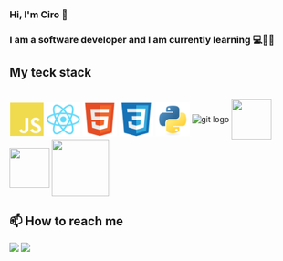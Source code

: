 ### Hi, I'm Ciro 👋

### I am a software developer and I am currently learning 💻👨🏻‍

## My teck stack

<div style="display: inline_block"><br>
  <img align="center" alt="Rafa-Js" height="60" width="60"         src="https://raw.githubusercontent.com/devicons/devicon/master/icons/javascript/javascript-plain.svg">
  <img align="center" alt="Rafa-React" height="60" width="60" src="https://raw.githubusercontent.com/devicons/devicon/master/icons/react/react-original.svg">
  <img align="center" alt="Rafa-HTML" height="60" width="60" src="https://raw.githubusercontent.com/devicons/devicon/master/icons/html5/html5-original.svg">
  <img align="center" alt="Rafa-CSS" height="60" width="60" src="https://raw.githubusercontent.com/devicons/devicon/master/icons/css3/css3-original.svg">
  <img align="center" alt="Rafa-Python" height="60" width="60" src="https://raw.githubusercontent.com/devicons/devicon/master/icons/python/python-original.svg">
  <img align="center" src="https://raw.githubusercontent.com/Delta456/Delta456/master/img/git.png" alt="git logo" height="60" width="60">
  <img align="center" height="70" width="70" src="https://cdn.svgporn.com/logos/tailwindcss-icon.svg">
  <img align="center" height=70 width="70" src="https://img.icons8.com/color/2x/nodejs.png">
  <img align="center" height="100" width="100" src="https://www.vectorlogo.zone/logos/mysql/mysql-ar21.svg">
</div>

## 📫 How to reach me

<a href = "mailto:ciro.morales591@gmail.com"><img src="https://img.shields.io/badge/-Gmail-%23333?style=for-the-badge&logo=gmail&logoColor=white" target="_blank"></a>
<a href="https://www.linkedin.com/in/moralesciro/" target="_blank"><img src="https://img.shields.io/badge/-LinkedIn-%230077B5?style=for-the-badge&logo=linkedin&logoColor=white" target="_blank"></a> 
